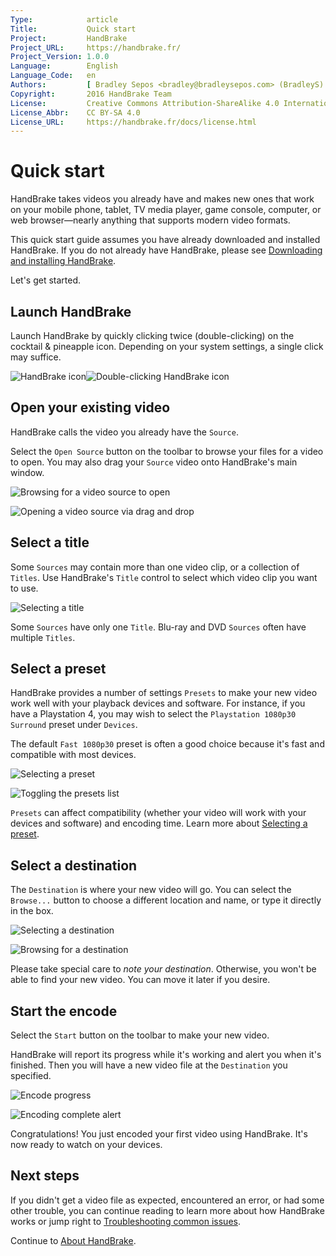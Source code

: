 ```yaml
---
Type:            article
Title:           Quick start
Project:         HandBrake
Project_URL:     https://handbrake.fr/
Project_Version: 1.0.0
Language:        English
Language_Code:   en
Authors:         [ Bradley Sepos <bradley@bradleysepos.com> (BradleyS) ]
Copyright:       2016 HandBrake Team
License:         Creative Commons Attribution-ShareAlike 4.0 International
License_Abbr:    CC BY-SA 4.0
License_URL:     https://handbrake.fr/docs/license.html
---
```


Quick start
===========

HandBrake takes videos you already have and makes new ones that work on your mobile phone, tablet, TV media player, game console, computer, or web browser—nearly anything that supports modern video formats.

This quick start guide assumes you have already downloaded and installed HandBrake. If you do not already have HandBrake, please see [Downloading and installing HandBrake](../get-handbrake/download-and-install.html).

Let's get started.

## Launch HandBrake

Launch HandBrake by quickly clicking twice (double-clicking) on the cocktail & pineapple icon. Depending on your system settings, a single click may suffice.

![HandBrake icon](../../images/icon-1.0.0.png)![Double-clicking HandBrake icon](../../images/icon-click-1.0.0.gif)

## Open your existing video

HandBrake calls the video you already have the `Source`.

Select the `Open Source` button on the toolbar to browse your files for a video to open. You may also drag your `Source` video onto HandBrake's main window. 

<!-- .system-lin -->

<!-- TODO: Linux figures. -->

<!-- /.system-lin -->
<!-- .system-mac -->

![Browsing for a video source to open](../../images/mac/open-source-dialog-1.0.0.png "The Open Source dialog allows you to browse your files for a video to open.")

![Opening a video source via drag and drop](../../images/mac/open-source-drag-drop-1.0.0.png "In addition to the Open Source dialog, you may also open a video by dragging it to HandBrake's main window.")

<!-- /.system-mac -->
<!-- .system-win -->

<!-- TODO: Windows figures. -->

<!-- /.system-win -->

## Select a title

Some `Sources` may contain more than one video clip, or a collection of `Titles`. Use HandBrake's `Title` control to select which video clip you want to use.

<!-- .system-lin -->

<!-- TODO: Linux figures. -->

<!-- /.system-lin -->
<!-- .system-mac -->

![Selecting a title](../../images/mac/title-selection-1.0.0.png "Some sources may contain more than one video clip. The title control lets you select which video clip you want to use.")

<!-- /.system-mac -->
<!-- .system-win -->

<!-- TODO: Windows figures. -->

<!-- /.system-win -->

Some `Sources` have only one `Title`. Blu-ray and DVD `Sources` often have multiple `Titles`.

## Select a preset

HandBrake provides a number of settings `Presets` to make your new video work well with your playback devices and software. For instance, if you have a Playstation 4, you may wish to select the `Playstation 1080p30 Surround` preset under `Devices`.

The default `Fast 1080p30` preset is often a good choice because it's fast and compatible with most devices.

<!-- .system-lin -->

<!-- TODO: Linux figures. -->

<!-- /.system-lin -->
<!-- .system-mac -->

![Selecting a preset](../../images/mac/preset-selection-1.0.0.png "Presets are one-click settings to save you time and help ensure compatibility with your devices.")

![Toggling the presets list](../../images/mac/toggle-presets-button-1.0.0.png "If the presets list is not visible, select the Toggle Presets button on the toolbar.")

<!-- /.system-mac -->
<!-- .system-win -->

<!-- TODO: Windows figures. -->

<!-- /.system-win -->

`Presets` can affect compatibility (whether your video will work with your devices and software) and encoding time. Learn more about [Selecting a preset](../workflow/select-preset.html).

## Select a destination

The `Destination` is where your new video will go. You can select the `Browse...` button to choose a different location and name, or type it directly in the box.

<!-- .system-lin -->

<!-- TODO: Linux figures. -->

<!-- /.system-lin -->
<!-- .system-mac -->

![Selecting a destination](../../images/mac/destination-field-1.0.0.png "Destination is where HandBrake will put your new video.")

![Browsing for a destination](../../images/mac/destination-dialog-1.0.0.png "Select the Browse button to choose a different location and name.")

<!-- /.system-mac -->
<!-- .system-win -->

<!-- TODO: Windows figures. -->

<!-- /.system-win -->

Please take special care to *note your destination*. Otherwise, you won't be able to find your new video. You can move it later if you desire.

## Start the encode

Select the `Start` button on the toolbar to make your new video.

HandBrake will report its progress while it's working and alert you when it's finished. Then you will have a new video file at the `Destination` you specified.

<!-- .system-lin -->

<!-- TODO: Linux figures. -->

<!-- /.system-lin -->
<!-- .system-mac -->

![Encode progress](../../images/mac/encode-progress-1.0.0.png "HandBrake reports its progress during encoding.")

![Encoding complete alert](../../images/mac/encode-complete-1.0.0.png "HandBrake shows an alert when finished encoding.")

<!-- /.system-mac -->
<!-- .system-win -->

<!-- TODO: Windows figures. -->

<!-- /.system-win -->

Congratulations! You just encoded your first video using HandBrake. It's now ready to watch on your devices.

<!-- .continue -->

## Next steps

If you didn't get a video file as expected, encountered an error, or had some other trouble, you can continue reading to learn more about how HandBrake works or jump right to [Troubleshooting common issues](../help/troubleshooting-common-issues.html).

Continue to [About HandBrake](about.html).

<!-- /.continue -->
